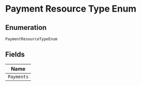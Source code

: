 
# Payment Resource Type Enum

## Enumeration

`PaymentResourceTypeEnum`

## Fields

| Name |
|  --- |
| `Payments` |

